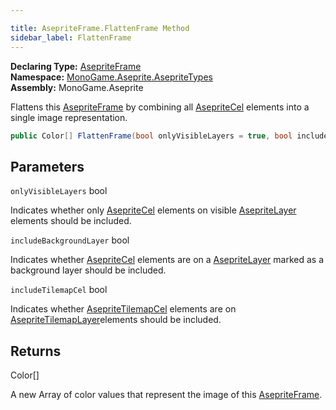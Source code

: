 ```yaml
---

title: AsepriteFrame.FlattenFrame Method
sidebar_label: FlattenFrame
---
```

**Declaring Type:** [AsepriteFrame](../)  
**Namespace:** [MonoGame.Aseprite.AsepriteTypes](../../)  
**Assembly:** MonoGame.Aseprite

Flattens this  [AsepriteFrame](../) by combining all [AsepriteCel](../../AsepriteCel/) elements into a single  image representation.

```csharp
public Color[] FlattenFrame(bool onlyVisibleLayers = true, bool includeBackgroundLayer = false, bool includeTilemapCel = true);
```

## Parameters

`onlyVisibleLayers`  bool

Indicates whether only [AsepriteCel](../../AsepriteCel/) elements on visible [AsepriteLayer](../../AsepriteLayer/) elements  should be included.

`includeBackgroundLayer`  bool

Indicates whether [AsepriteCel](../../AsepriteCel/) elements are on a [AsepriteLayer](../../AsepriteLayer/) marked as a  background layer should be included.

`includeTilemapCel`  bool

Indicates whether [AsepriteTilemapCel](../../AsepriteTilemapCel/) elements are on [AsepriteTilemapLayer](../../AsepriteTilemapLayer/)elements should be included. 

## Returns

Color\[\]

A new Array of color values that represent the image of this  [AsepriteFrame](../).


